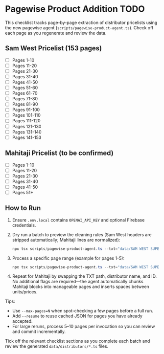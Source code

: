 # Pagewise Product Addition TODO

This checklist tracks page-by-page extraction of distributor pricelists using the new pagewise agent (`scripts/pagewise-product-agent.ts`). Check off each page as you regenerate and review the data.

## Sam West Pricelist (153 pages)
- [ ] Pages 1-10
- [ ] Pages 11-20
- [ ] Pages 21-30
- [ ] Pages 31-40
- [ ] Pages 41-50
- [ ] Pages 51-60
- [ ] Pages 61-70
- [ ] Pages 71-80
- [ ] Pages 81-90
- [ ] Pages 91-100
- [ ] Pages 101-110
- [ ] Pages 111-120
- [ ] Pages 121-130
- [ ] Pages 131-140
- [ ] Pages 141-153

## Mahitaji Pricelist (to be confirmed)
- [ ] Pages 1-10
- [ ] Pages 11-20
- [ ] Pages 21-30
- [ ] Pages 31-40
- [ ] Pages 41-50
- [ ] Pages 51+

## How to Run

1. Ensure `.env.local` contains `OPENAI_API_KEY` and optional Firebase credentials.
2. Dry run a batch to preview the cleaning rules (Sam West headers are stripped automatically; Mahitaji lines are normalized):
   
   ```powershell
   npx tsx scripts/pagewise-product-agent.ts --txt="data/SAM WEST SUPERMARKET PRICELIST_20250726_094811 (2)_extracted_text.txt" --distributor="Sam West" --id=sam-west --max-pages=1 --dry-run
   ```
3. Process a specific page range (example for pages 1-5):
   
   ```powershell
   npx tsx scripts/pagewise-product-agent.ts --txt="data/SAM WEST SUPERMARKET PRICELIST_20250726_094811 (2)_extracted_text.txt" --distributor="Sam West" --id=sam-west --start-page=1 --end-page=5
   ```
4. Repeat for Mahitaji by swapping the TXT path, distributor name, and ID. No additional flags are required—the agent automatically chunks Mahitaji blocks into manageable pages and inserts spaces between units/prices.

Tips:
- Use `--max-pages=N` when spot-checking a few pages before a full run.
- Add `--resume` to reuse cached JSON for pages you have already accepted.
- For large reruns, process 5–10 pages per invocation so you can review and commit incrementally.

Tick off the relevant checklist sections as you complete each batch and review the generated `data/distributors/*.ts` files.
